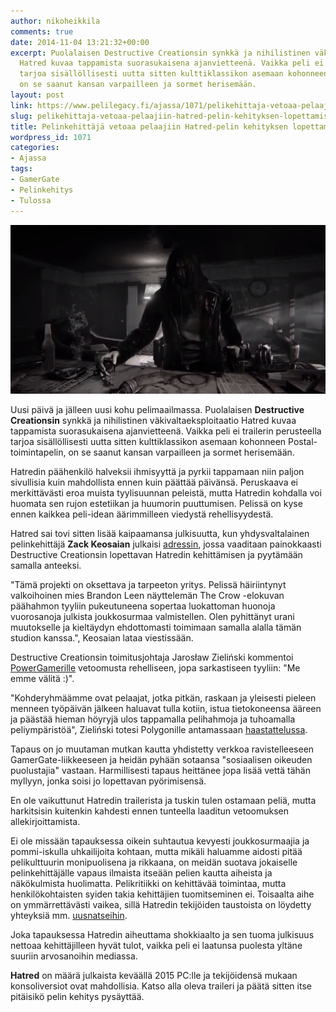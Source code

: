 ```yaml
---
author: nikoheikkila
comments: true
date: 2014-11-04 13:21:32+00:00
excerpt: Puolalaisen Destructive Creationsin synkkä ja nihilistinen väkivaltaeksploitaatio
  Hatred kuvaa tappamista suorasukaisena ajanvietteenä. Vaikka peli ei trailerin perusteella
  tarjoa sisällöllisesti uutta sitten kulttiklassikon asemaan kohonneen Postal-toimintapelin,
  on se saanut kansan varpailleen ja sormet herisemään.
layout: post
link: https://www.pelilegacy.fi/ajassa/1071/pelikehittaja-vetoaa-pelaajiin-hatred-pelin-kehityksen-lopettamisesta
slug: pelikehittaja-vetoaa-pelaajiin-hatred-pelin-kehityksen-lopettamisesta
title: Pelinkehittäjä vetoaa pelaajiin Hatred-pelin kehityksen lopettamiseksi
wordpress_id: 1071
categories:
- Ajassa
tags:
- GamerGate
- Pelinkehitys
- Tulossa
---
```


[![Hatred](/uploads/2014/11/hatred-game.png)](/uploads/2014/11/hatred-game.png)

Uusi päivä ja jälleen uusi kohu pelimaailmassa. Puolalaisen **Destructive Creationsin** synkkä ja nihilistinen väkivaltaeksploitaatio Hatred kuvaa tappamista suorasukaisena ajanvietteenä. Vaikka peli ei trailerin perusteella tarjoa sisällöllisesti uutta sitten kulttiklassikon asemaan kohonneen Postal-toimintapelin, on se saanut kansan varpailleen ja sormet herisemään.

Hatredin päähenkilö halveksii ihmisyyttä ja pyrkii tappamaan niin paljon sivullisia kuin mahdollista ennen kuin päättää päivänsä. Peruskaava ei merkittävästi eroa muista tyylisuunnan peleistä, mutta Hatredin kohdalla voi huomata sen rujon estetiikan ja huumorin puuttumisen. Pelissä on kyse ennen kaikkea peli-idean äärimmilleen viedystä rehellisyydestä.

Hatred sai tovi sitten lisää kaipaamansa julkisuutta, kun yhdysvaltalainen pelinkehittäjä **Zack Keosaian** julkaisi [adressin](https://www.change.org/p/destructive-creations-pull-the-plug-on-the-hatred-game-project-and-apologize), jossa vaaditaan painokkaasti Destructive Creationsin lopettavan Hatredin kehittämisen ja pyytämään samalla anteeksi.

"Tämä projekti on oksettava ja tarpeeton yritys. Pelissä häiriintynyt valkoihoinen mies Brandon Leen näyttelemän The Crow -elokuvan päähahmon tyyliin pukeutuneena sopertaa luokattoman huonoja vuorosanoja julkista joukkosurmaa valmistellen. Olen pyhittänyt urani muutokselle ja kieltäydyn ehdottomasti toimimaan samalla alalla tämän studion kanssa.", Keosaian lataa viestissään.

Destructive Creationsin toimitusjohtaja Jarosław Zieliński kommentoi [PowerGamerille](http://powergamer.co/news/petition-to-stop-hatred-sparks-further-controversy/) vetoomusta rehelliseen, jopa sarkastiseen tyyliin: "Me emme välitä :)".

"Kohderyhmäämme ovat pelaajat, jotka pitkän, raskaan ja yleisesti pieleen menneen työpäivän jälkeen haluavat tulla kotiin, istua tietokoneensa ääreen ja päästää hieman höyryjä ulos tappamalla pelihahmoja ja tuhoamalla peliympäristöä", Zieliński totesi Polygonille antamassaan [haastattelussa](http://www.polygon.com/2014/10/17/6994921/hatred-the-polygon-interview).

Tapaus on jo muutaman mutkan kautta yhdistetty verkkoa ravistelleeseen GamerGate-liikkeeseen ja heidän pyhään sotaansa "sosiaalisen oikeuden puolustajia" vastaan. Harmillisesti tapaus heittänee jopa lisää vettä tähän myllyyn, jonka soisi jo lopettavan pyörimisensä.

En ole vaikuttunut Hatredin trailerista ja tuskin tulen ostamaan peliä, mutta harkitsisin kuitenkin kahdesti ennen tunteella laaditun vetoomuksen allekirjoittamista.

Ei ole missään tapauksessa oikein suhtautua kevyesti joukkosurmaajia ja pommi-iskulla uhkailijoita kohtaan, mutta mikäli haluamme aidosti pitää pelikulttuurin monipuolisena ja rikkaana, on meidän suotava jokaiselle pelinkehittäjälle vapaus ilmaista itseään pelien kautta aiheista ja näkökulmista huolimatta. Pelikritiikki on kehittävää toimintaa, mutta henkilökohtaisten syiden takia kehittäjien tuomitseminen ei. Toisaalta aihe on ymmärrettävästi vaikea, sillä Hatredin tekijöiden taustoista on löydetty yhteyksiä mm. [uusnatseihin](http://fucknovideogames.tumblr.com/post/100204212288/hatred-is-a-genocide-simulator-developed-by-neo-nazis).

Joka tapauksessa Hatredin aiheuttama shokkiaalto ja sen tuoma julkisuus nettoaa kehittäjilleen hyvät tulot, vaikka peli ei laatunsa puolesta yltäne suuriin arvosanoihin mediassa.

**Hatred** on määrä julkaista keväällä 2015 PC:lle ja tekijöidensä mukaan konsoliversiot ovat mahdollisia. Katso alla oleva traileri ja päätä sitten itse pitäisikö pelin kehitys pysäyttää.


